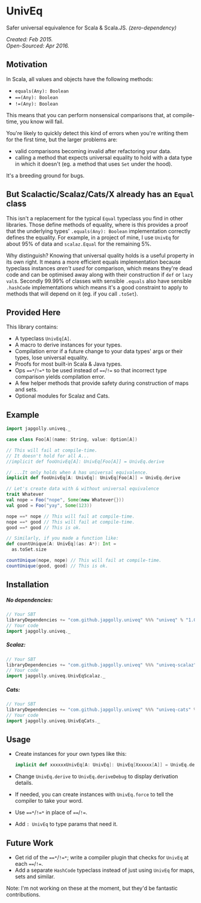 # UnivEq

Safer universal equivalence for Scala & Scala.JS.
*(zero-dependency)*

*Created: Feb 2015.
<br>Open-Sourced: Apr 2016.*


## Motivation

In Scala, all values and objects have the following methods:
* `equals(Any): Boolean`
* `==(Any): Boolean`
* `!=(Any): Boolean`

This means that you can perform nonsensical comparisons that, at compile-time, you know will fail.

You're likely to quickly detect this kind of errors when you're writing them for the first time, but the larger problems are:
* valid comparisons becoming invalid after refactoring your data.
* calling a method that expects universal equality to hold with a data type in which it doesn't (eg. a method that uses `Set` under the hood).

It's a breeding ground for bugs.


## But Scalactic/Scalaz/Cats/X already has an `Equal` class

This isn't a replacement for the typical `Equal` typeclass you find in other libraries.
Those define methods of equality, where is this provides a proof that the underlying types' `.equals(Any): Boolean` implementation correctly defines the equality.
For example, in a project of mine, I use `UnivEq` for about 95% of data and `scalaz.Equal` for the remaining 5%.

Why distinguish? Knowing that universal quality holds is a useful property in its own right.
It means a more efficient equals implementation because typeclass instances *aren't used* for comparison, which means they're dead code and can be optimised away along with their construction if `def` or `lazy val`s.
Secondly 99.99% of classes with sensible `.equals` also have sensible `.hashCode` implementations which means it's a good constraint to apply to methods that will depend on it (eg. if you call `.toSet`).


## Provided Here
This library contains:

* A typeclass `UnivEq[A]`.
* A macro to derive instances for your types.
* Compilation error if a future change to your data types' args or their types, lose universal equality.
* Proofs for most built-in Scala & Java types.
* Ops `==*`/`!=*` to be used instead of `==`/`!=` so that incorrect type comparison yields compilation error.
* A few helper methods that provide safety during construction of maps and sets.
* Optional modules for Scalaz and Cats.


## Example

```scala
import japgolly.univeq._

case class Foo[A](name: String, value: Option[A])

// This will fail at compile-time.
// It doesn't hold for all A...
//implicit def fooUnivEq[A]: UnivEq[Foo[A]] = UnivEq.derive

// ...It only holds when A has universal equivalence.
implicit def fooUnivEq[A: UnivEq]: UnivEq[Foo[A]] = UnivEq.derive

// Let's create data with & without universal equivalence
trait Whatever
val nope = Foo("nope", Some(new Whatever{}))
val good = Foo("yay", Some(123))

nope ==* nope // This will fail at compile-time.
nope ==* good // This will fail at compile-time.
good ==* good // This is ok.

// Similarly, if you made a function like:
def countUnique[A: UnivEq](as: A*): Int =
  as.toSet.size

countUnique(nope, nope) // This will fail at compile-time.
countUnique(good, good) // This is ok.
```


## Installation

##### No dependencies:
```scala
// Your SBT
libraryDependencies += "com.github.japgolly.univeq" %%% "univeq" % "1.0.2"
// Your code
import japgolly.univeq._
```

##### Scalaz:
```scala
// Your SBT
libraryDependencies += "com.github.japgolly.univeq" %%% "univeq-scalaz" % "1.0.2"
// Your code
import japgolly.univeq.UnivEqScalaz._
```

##### Cats:
```scala
// Your SBT
libraryDependencies += "com.github.japgolly.univeq" %%% "univeq-cats" % "1.0.2"
// Your code
import japgolly.univeq.UnivEqCats._
```


## Usage

* Create instances for your own types like this:
  ```scala
  implicit def xxxxxxUnivEq[A: UnivEq]: UnivEq[Xxxxxx[A]] = UnivEq.derive
  ```

* Change `UnivEq.derive` to `UnivEq.deriveDebug` to display derivation details.
* If needed, you can create instances with `UnivEq.force` to tell the compiler to take your word.
* Use `==*`/`!=*` in place of `==`/`!=`.
* Add `: UnivEq` to type params that need it.


## Future Work

* Get rid of the `==*`/`!=*`; write a compiler plugin that checks for `UnivEq` at each `==`/`!=`.
* Add a separate `HashCode` typeclass instead of just using `UnivEq` for maps, sets and similar.

Note: I'm not working on these at the moment, but they'd be fantastic contributions.

